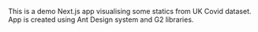 This is a demo Next.js app visualising some statics from UK Covid dataset. App is created using Ant Design system and G2 libraries.
